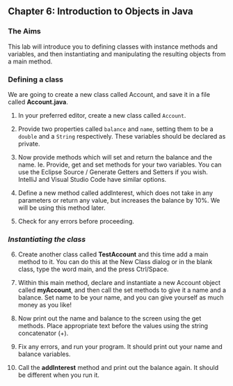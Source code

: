## Chapter 6:  Introduction to Objects in Java

### The Aims
This lab will introduce you to defining classes with instance methods and variables, and then instantiating and manipulating the resulting objects from a main method.

### Defining a class

We are going to create a new class called Account, and save it in a file called **Account.java**.

1. In  your preferred editor, create a new class called ```Account```.
   
2.	Provide two properties called `balance` and `name`, setting them to be a `double` and a `String` respectively. These variables should be declared as private.

3.	Now provide methods which will set and return the balance and the name. Ie. Provide, get and set methods for your two variables. You can use the Eclipse Source / Generate Getters and Setters if you wish. IntelliJ and Visual Studio Code have similar options.

4.	Define a new method called addInterest, which does not take in any parameters or return any value, but increases the balance by 10%. We will be using this method later.

5.	Check for any errors before proceeding.

### *Instantiating the class*

6.	Create another class called **TestAccount** and this time add a main method to it. You can do this at the New Class dialog or in the blank class, type the word main, and the press Ctrl/Space.

7.	Within this main method, declare and instantiate a new Account object called **myAccount**, and then call the set methods to give it a name and a balance. Set name to be your name, and you can give yourself as much money as you like!

8.	Now print out the name and balance to the screen using the get methods. Place appropriate text before the values using the string concatenator (+).

9.	Fix any errors, and run your program. It should print out your name and balance variables. 

10.	Call the **addInterest** method and print out the balance again. It should be different when you run it.
 
